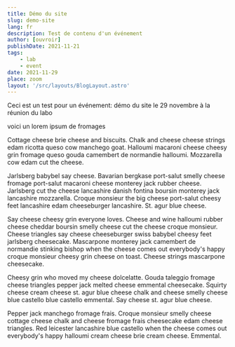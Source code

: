 ```yaml
---
title: Démo du site
slug: demo-site
lang: fr
description: Test de contenu d'un événement
author: [ouvroir]
publishDate: 2021-11-21
tags: 
    - lab
    - event
date: 2021-11-29
place: zoom
layout: '/src/layouts/BlogLayout.astro'
---
```


Ceci est un test pour un événement: démo du site le 29 novembre à la réunion du labo

voici un lorem ipsum de fromages

Cottage cheese brie cheese and biscuits. Chalk and cheese cheese strings edam ricotta queso cow manchego goat. Halloumi macaroni cheese cheesy grin fromage queso gouda camembert de normandie halloumi. Mozzarella cow edam cut the cheese.

Jarlsberg babybel say cheese. Bavarian bergkase port-salut smelly cheese fromage port-salut macaroni cheese monterey jack rubber cheese. Jarlsberg cut the cheese lancashire danish fontina boursin monterey jack lancashire mozzarella. Croque monsieur the big cheese port-salut cheesy feet lancashire edam cheeseburger lancashire. St. agur blue cheese.

Say cheese cheesy grin everyone loves. Cheese and wine halloumi rubber cheese cheddar boursin smelly cheese cut the cheese croque monsieur. Cheese triangles say cheese cheeseburger swiss babybel cheesy feet jarlsberg cheesecake. Mascarpone monterey jack camembert de normandie stinking bishop when the cheese comes out everybody's happy croque monsieur cheesy grin cheese on toast. Cheese strings mascarpone cheesecake.

Cheesy grin who moved my cheese dolcelatte. Gouda taleggio fromage cheese triangles pepper jack melted cheese emmental cheesecake. Squirty cheese cream cheese st. agur blue cheese chalk and cheese smelly cheese blue castello blue castello emmental. Say cheese st. agur blue cheese.

Pepper jack manchego fromage frais. Croque monsieur smelly cheese cottage cheese chalk and cheese fromage frais cheesecake edam cheese triangles. Red leicester lancashire blue castello when the cheese comes out everybody's happy halloumi cream cheese brie cream cheese. Emmental.